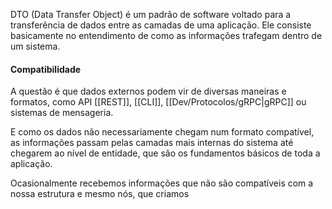 DTO (Data Transfer Object) é um padrão de software voltado para a transferência de dados entre as camadas de uma aplicação. Ele consiste basicamente no entendimento de como as informações trafegam dentro de um sistema.
#### Compatibilidade

A questão é que dados externos podem vir de diversas maneiras e formatos, como API [[REST]], [[CLI]], [[Dev/Protocolos/gRPC|gRPC]] ou sistemas de mensageria.

E como os dados não necessariamente chegam num formato compatível, as informações passam pelas camadas mais internas do sistema até chegarem ao nível de entidade, que são os fundamentos básicos de toda a aplicação.

Ocasionalmente recebemos informações que não são compatíveis com a nossa estrutura e mesmo nós, que criamos